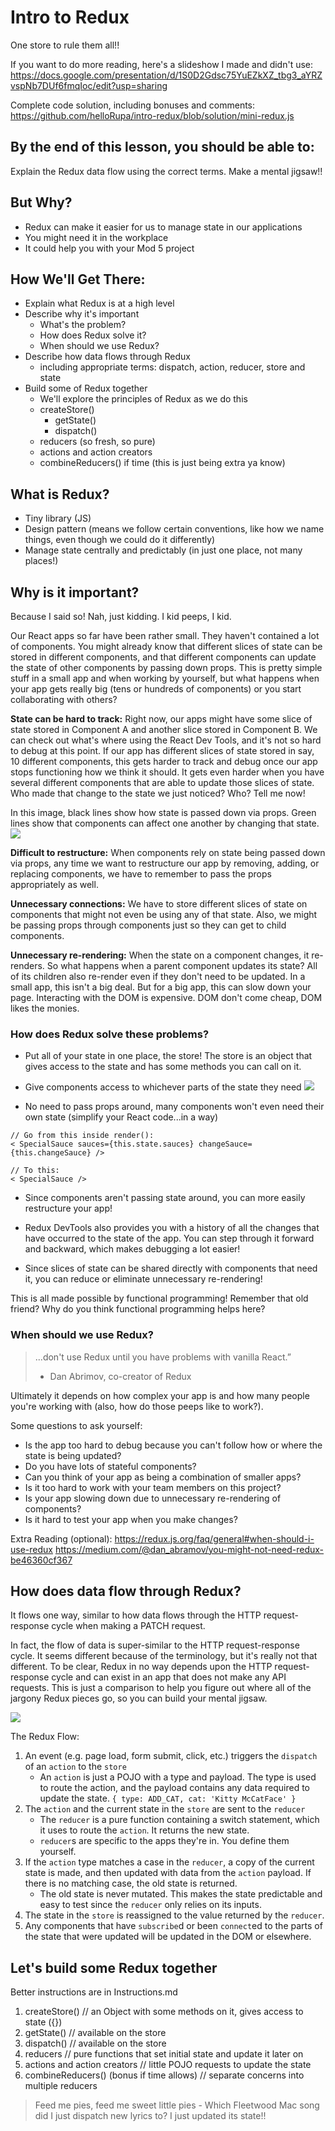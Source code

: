 # Intro to Redux
One store to rule them all!!

If you want to do more reading, here's a slideshow I made and didn't use: https://docs.google.com/presentation/d/1S0D2Gdsc75YuEZkXZ_tbg3_aYRZvspNb7DUf6fmqIoc/edit?usp=sharing

Complete code solution, including bonuses and comments: https://github.com/helloRupa/intro-redux/blob/solution/mini-redux.js

## By the end of this lesson, you should be able to:
Explain the Redux data flow using the correct terms. Make a mental jigsaw!!

## But Why?
- Redux can make it easier for us to manage state in our applications
- You might need it in the workplace
- It could help you with your Mod 5 project

## How We'll Get There:
- Explain what Redux is at a high level
- Describe why it's important
    - What's the problem?
    - How does Redux solve it?
    - When should we use Redux?
- Describe how data flows through Redux
    - including appropriate terms: dispatch, action, reducer, store and state
- Build some of Redux together
    - We'll explore the principles of Redux as we do this
    - createStore()
        - getState()
        - dispatch()
    - reducers (so fresh, so pure)
    - actions and action creators
    - combineReducers() if time (this is just being extra ya know)

## What is Redux?
- Tiny library (JS)
- Design pattern (means we follow certain conventions, like how we name things, even though we could do it differently)
- Manage state centrally and predictably (in just one place, not many places!)

## Why is it important?
Because I said so! Nah, just kidding. I kid peeps, I kid.

Our React apps so far have been rather small. They haven't contained a lot of components. You might already know that different slices of state can be stored in different components, and that different components can update the state of other components by passing down props. This is pretty simple stuff in a small app and when working by yourself, but what happens when your app gets really big (tens or hundreds of components) or you start collaborating with others?

**State can be hard to track:** Right now, our apps might have some slice of state stored in Component A and another slice stored in Component B. We can check out what's where using the React Dev Tools, and it's not so hard to debug at this point. If our app has different slices of state stored in say, 10 different components, this gets harder to track and debug once our app stops functioning how we think it should. It gets even harder when you have several different components that are able to update those slices of state. Who made that change to the state we just noticed? Who? Tell me now!

In this image, black lines show how state is passed down via props. Green lines show that components can affect one another by changing that state.
![](images/react-flow.png)

**Difficult to restructure:** When components rely on state being passed down via props, any time we want to restructure our app by removing, adding, or replacing components, we have to remember to pass the props appropriately as well.

**Unnecessary connections:** We have to store different slices of state on components that might not even be using any of that state. Also, we might be passing props through components just so they can get to child components.

**Unnecessary re-rendering:** When the state on a component changes, it re-renders. So what happens when a parent component updates its state? All of its children also re-render even if they don't need to be updated. In a small app, this isn't a big deal. But for a big app, this can slow down your page. Interacting with the DOM is expensive. DOM don't come cheap, DOM likes the monies.

### How does Redux solve these problems?
- Put all of your state in one place, the store! The store is an object that gives access to the state and has some methods you can call on it.
- Give components access to whichever parts of the state they need
![](images/redux-octopus.png)

- No need to pass props around, many components won't even need their own state (simplify your React code...in a way)
```
// Go from this inside render():
< SpecialSauce sauces={this.state.sauces} changeSauce={this.changeSauce} />

// To this:
< SpecialSauce />
```
- Since components aren't passing state around, you can more easily restructure your app!

- Redux DevTools also provides you with a history of all the changes that have occurred to the state of the app. You can step through it forward and backward, which makes debugging a lot easier!

- Since slices of state can be shared directly with components that need it, you can reduce or eliminate unnecessary re-rendering!

This is all made possible by functional programming! Remember that old friend? Why do you think functional programming helps here?

### When should we use Redux?
> ...don't use Redux until you have problems with vanilla React.” 
> - Dan Abrimov, co-creator of Redux

Ultimately it depends on how complex your app is and how many people you're working with (also, how do those peeps like to work?).

Some questions to ask yourself:
- Is the app too hard to debug because you can't follow how or where the state is being updated?
- Do you have lots of stateful components?
- Can you think of your app as being a combination of smaller apps?
- Is it too hard to work with your team members on this project?
- Is your app slowing down due to unnecessary re-rendering of components?
- Is it hard to test your app when you make changes?

Extra Reading (optional):
https://redux.js.org/faq/general#when-should-i-use-redux
https://medium.com/@dan_abramov/you-might-not-need-redux-be46360cf367

## How does data flow through Redux?
It flows one way, similar to how data flows through the HTTP request-response cycle when making a PATCH request. 

In fact, the flow of data is super-similar to the HTTP request-response cycle. It seems different because of the terminology, but it's really not that different. To be clear, Redux in no way depends upon the HTTP request-response cycle and can exist in an app that does not make any API requests. This is just a comparison to help you figure out where all of the jargony Redux pieces go, so you can build your mental jigsaw.

![](images/http-redux.png)

The Redux Flow:
1. An event (e.g. page load, form submit, click, etc.) triggers the `dispatch` of an `action` to the `store`
    - An `action` is just a POJO with a type and payload. The type is used to route the action, and the payload contains any data required to update the state. `{ type: ADD_CAT, cat: 'Kitty McCatFace' }`
2. The `action` and the current state in the `store` are sent to the `reducer`
    - The `reducer` is a pure function containing a switch statement, which it uses to route the `action`. It returns the new state.
    - `reducer`s are specific to the apps they're in. You define them yourself.
3. If the `action` type matches a case in the `reducer`, a copy of the current state is made, and then updated with data from the `action` payload. If there is no matching case, the old state is returned.
    - The old state is never mutated. This makes the state predictable and easy to test since the `reducer` only relies on its inputs.
4. The state in the `store` is reassigned to the value returned by the `reducer`.
5. Any components that have `subscribe`d or been `connect`ed to the parts of the state that were updated will be updated in the DOM or elsewhere.

## Let's build some Redux together
Better instructions are in Instructions.md
1. createStore() // an Object with some methods on it, gives access to state ({})
2. getState() // available on the store
3. dispatch() // available on the store
4. reducers  // pure functions that set initial state and update it later on
5. actions and action creators  // little POJO requests to update the state
6. combineReducers() (bonus if time allows)  // separate concerns into multiple reducers

> Feed me pies, feed me sweet little pies - Which Fleetwood Mac song did I just dispatch new lyrics to? I just updated its state!!